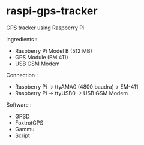 raspi-gps-tracker
=================

GPS tracker using Raspberry Pi

ingredients : 
- Raspberry Pi Model B (512 MB)
- GPS Module (EM 411)
- USB GSM Modem

Connection :

- Raspberry Pi -> ttyAMA0 (4800 baudra)-> EM-411
- Raspberry Pi -> ttyUSB0 -> USB GSM Modem

Software :
- GPSD
- FoxtrotGPS
- Gammu
- Script
